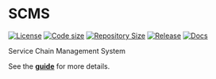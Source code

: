 # SCMS

[![License](https://img.shields.io/github/license/s2n-cnit/scms)](https://github.com/s2n-cnit/scms/blob/master/LICENSE)
[![Code size](https://img.shields.io/github/languages/code-size/s2n-cnit/scms?color=red&logo=github)](https://github.com/s2n-cnit/scms)
[![Repository Size](https://img.shields.io/github/repo-size/s2n-cnit/scms?color=red&logo=github)](https://github.com/s2n-cnit/scms)
[![Release](https://img.shields.io/github/v/tag/s2n-cnit/scms?label=release&logo=github)](https://github.com/guard-project/SCMS/releases)
[![Docs](https://readthedocs.org/projects/s2n-cnit-scms/badge/?version=latest)](https://s2n-cnit-scms.readthedocs.io)

Service Chain Management System

See the [**guide**](https://s2n-cnit-scms.readthedocs.io) for more details.
